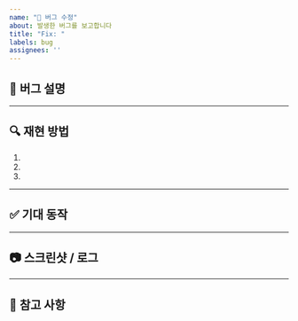 ```yaml
---
name: "🐞 버그 수정"
about: 발생한 버그를 보고합니다
title: "Fix: "
labels: bug
assignees: ''
---
```


## 📌 버그 설명
<!-- 어떤 문제가 발생했는지 간단히 작성 -->

---

## 🔍 재현 방법
1. 
2. 
3. 

---

## ✅ 기대 동작
<!-- 정상적으로 동작했을 경우의 기대 결과 -->

---

## 📷 스크린샷 / 로그
<!-- 가능하다면 첨부 -->

---

## 📎 참고 사항
<!-- 관련 이슈, 링크 등 -->
